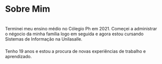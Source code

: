 # **Sobre Mim** <h1>
  
  
  Terminei meu ensino médio no Cólegio Ph em 2021. 
  Começei a administrar o négocio da minha família logo em seguida 
  e agora estou cursando Sistemas 
  de Informação na Unilasalle.<h3>
  
  ### 
  Tenho 19 anos e estou a procura de novas experiências de trabalho 
  e aprendizado.<h3>
